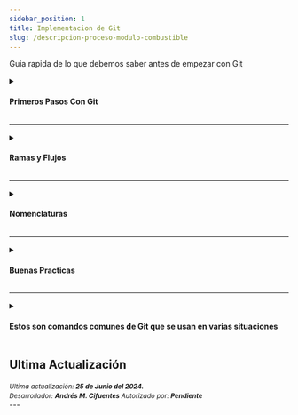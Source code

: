 ```yaml
---
sidebar_position: 1
title: Implementacion de Git
slug: /descripcion-proceso-modulo-combustible
---
```

Guia rapida de lo que debemos saber antes de empezar con Git
<details>
<summary>

####  Primeros Pasos Con Git  
</summary>

<details>
<summary>

####  Instalar Git 
</summary>

![primerosPasos](../infoGit/imagenes/instalacionGit.png)

  Al  colocar Git y tener respuesta nos indica que Git quedo instalado correctamente

</details>

<details>
<summary>

####  Configurar localmente nuestro usuario de Github

</summary>

![ConfiguracionGitUsuario](../infoGit/imagenes/gitUsuario.png)

   

``` jsx title=" Código Git"

 git config --global user.name "Tu nombre"
 git config --global user.email correogithubbpmco@bpmco.co


```

</details>


<details>
<summary>

####  Clonar el repositorio

</summary>

![ClonarRepositorio](../infoGit/imagenes/gitClonaRepositorio.png)

``` jsx title=" Código Git"
 git clone + URL

 Ejemplo:
 git clone https://github.com/bpm-co/LevaDocs.git
 


```

</details>


</details>

---

<details>
<summary>

####  Ramas y Flujos  

</summary>

</details>

---

<details>
<summary>

####  Nomenclaturas  

</summary>

<details>
<summary>

#### Gestión de Commits y Nombres de Ramas

</summary>

<details>
<summary>

#### HOTFIX 

</summary>

## Hotfix en Git

- Un **hotfix** es una actualización urgente realizada para solucionar un problema crítico en la versión de producción de un software.

### Flujo de Trabajo de un Hotfix

1. **Crear una Rama Hotfix**: Se crea una nueva rama a partir de la rama de producción (`main` o `master`).

<details>
<summary>

#### NOMBRE RAMA

</summary>

![RamaHotfix](../infoGit/imagenes/ramaHotfix.png)

``` jsx title=" Nombre de la Rama"
 
 HOTFIX + NUMERO SOLICITUD + EMPRESA + TITULO_HISTORIA/TAREA

 Ejemplo:

 HOTFIX_1234_BPMCO_FalloModuloTareas


```
</details>

2. **Aplicar la Corrección**: Se implementa la corrección necesaria.
3. **Confirmar el Commit**: Se realiza un commit de la corrección.

<details>
<summary>

### Commit

</summary>

![COMMIThOTFIX](../infoGit/imagenes/commitHotfix.png)

``` jsx title=" Commit"
 HOTFIX + NUMERO SOLICITUD + 'PEQUEÑA DESCRIPCION'

 Ejemplo:

 HOTFIX_1234_se realizo ajuste en el archivo p1


```

</details>


4. **Fusionar la Rama Hotfix**: La rama hotfix se fusiona de vuelta a la rama de producción y a la rama de desarrollo.
5. **Eliminar la Rama Hotfix**: La rama hotfix se elimina después de haber sido fusionada.


</details>

<!-- ---- -->

<details>
<summary>

#### FIX

</summary>

## Fix en Git

- Un **fix** Debe ser usado cuando el commit que soluciona un bug o problema en el código. A diferencia de un hotfix, que es una corrección urgente en producción, un fix es una corrección que puede no tener la misma urgencia pero que sigue siendo importante para la estabilidad y el correcto funcionamiento del software.


### Flujo de Trabajo de un Fix

1. **Crear una Rama para el Fix**: Se crea una nueva rama desde la rama de desarrollo (`develop`).

<details>
<summary>

#### NOMBRE RAMA

</summary>

![RamaHotfix](../infoGit/imagenes/ramaFix.png)

``` jsx title=" Nombre de la Rama"
 
 FIX + NUMERO SOLICITUD + EMPRESA + TITULO_HISTORIA/TAREA

 Ejemplo:

 FIX_1234_BPMCO_FalloModuloTareas


```
</details>


2. **Aplicar la Corrección**: Se implementa la corrección necesaria.
3. **Confirmar el Commit**: Se realiza un commit de la corrección con un mensaje descriptivo.

<details>
<summary>

### Commit

</summary>

![COMMITFIX](../infoGit/imagenes/commitFix.png)

``` jsx title=" Commit"
 FIX + NUMERO SOLICITUD + 'PEQUEÑA DESCRIPCION'

 Ejemplo:

 FIX_1234_se realizo ajuste en el archivo p1


```

</details>

4. **Fusionar la Rama de Fix**: La rama de fix se fusiona de vuelta a la rama de desarrollo.
5. **Eliminar la Rama de Fix**: La rama de fix se elimina después de haber sido fusionada.


</details>

<!-- ---- -->

<details>
<summary>

#### FEAT

</summary>

## Feat en Git

Un **feat** (feature) es un commit que introduce una nueva característica o funcionalidad al código. Los commits de tipo `feat` se utilizan para agregar nuevas capacidades a una aplicación o proyecto.

### Flujo de Trabajo de un Feat

1. **Crear una Rama para la Característica**: Se crea una nueva rama desde la rama de desarrollo (`develop`).

<details>
<summary>

#### NOMBRE RAMA

</summary>

![RamaHotfeat](../infoGit/imagenes/ramaFeat.png)

``` jsx title=" Nombre de la Rama"
 
 FEAT + NUMERO SOLICITUD + EMPRESA + TITULO_HISTORIA/TAREA

 Ejemplo:

 FEAT_1234_BPMCO_FalloModuloTareas


```
</details>

2. **Desarrollar la Característica**: Se implementa la nueva funcionalidad.
3. **Confirmar el Commit**: Se realiza un commit de la nueva característica con un mensaje descriptivo.

<details>
<summary>

### Commit

</summary>

![COMMITFIX](../infoGit/imagenes/commitFeat.png)

``` jsx title=" Commit"
 FEAT + NUMERO SOLICITUD + 'PEQUEÑA DESCRIPCION'

 Ejemplo:

 FEAT_1234_se realizo ajuste en el archivo p1


```

</details>


4. **Fusionar la Rama de Feat**: La rama de feat se fusiona de vuelta a la rama de desarrollo.
5. **Eliminar la Rama de Feat**: La rama de feat se elimina después de haber sido fusionada.


</details>



</details>


</details>

---

<details>
<summary>

####  Buenas Practicas  

</summary>

![Consejo1](../infoGit/imagenes/consejo1.png)

![Consejo1](../infoGit/imagenes/consejo2.png)

![Consejo1](../infoGit/imagenes/consejo3.png)

![Consejo4](../infoGit/imagenes/consejo4.png)


</details>

---

<details>
<summary>

#### Estos son comandos comunes de Git que se usan en varias situaciones

</summary>



 **CLONE** :
 Clonar un repositorio en un nuevo directorio

 **INIT** : 
 Crear un repositorio Git vacío o reinicializar uno existente


 
 

</details>


## Ultima Actualización

<div class="ultima-actualizacion-seccion">
    <small>
        <i>
            Ultima actualización:
            <b> 25 de Junio del 2024.</b>
        </i>
    </small>
</div>
<div class="actualizado-por">
    <small>
        <i>
            Desarrollador:
            <b> Andrés M. Cifuentes</b>
        </i>
    </small>
    <small>
        <i>
            Autorizado por:
            <b class="pendiente"> Pendiente</b>
        </i>
    </small>
</div>
---




